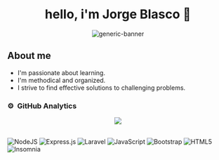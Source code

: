 <div align="center">
  <h1 align="center">hello, i'm Jorge Blasco 👋</h1>
</div>
<div align="center">
    <img src="https://i.pinimg.com/564x/a9/36/45/a936453b47f1c401fa8ba1fe32e2d608.jpg" alt="generic-banner">
</div>

## About me

-  I'm passionate about learning.
-  I'm methodical and organized. 
-  I strive to find effective solutions to challenging problems. 

### ⚙️ &nbsp;GitHub Analytics
<div align="center">
    <img align=center src="https://github-readme-stats.vercel.app/api/top-langs/?username=jblasco0595&langs_count=8">
</div>
<br>

![NodeJS](https://img.shields.io/badge/node.js-6DA55F?style=for-the-badge&logo=node.js&logoColor=white)
![Express.js](https://img.shields.io/badge/express.js-%23404d59.svg?style=for-the-badge&logo=express&logoColor=%2361DAFB)
![Laravel](https://img.shields.io/badge/laravel-%23FF2D20.svg?style=for-the-badge&logo=laravel&logoColor=white)
![JavaScript](https://img.shields.io/badge/javascript-%23323330.svg?style=for-the-badge&logo=javascript&logoColor=%23F7DF1E)
![Bootstrap](https://img.shields.io/badge/bootstrap-%238511FA.svg?style=for-the-badge&logo=bootstrap&logoColor=white)
![HTML5](https://img.shields.io/badge/html5-%23E34F26.svg?style=for-the-badge&logo=html5&logoColor=white)
![Insomnia](https://img.shields.io/badge/Insomnia-black?style=for-the-badge&logo=insomnia&logoColor=5849BE)




